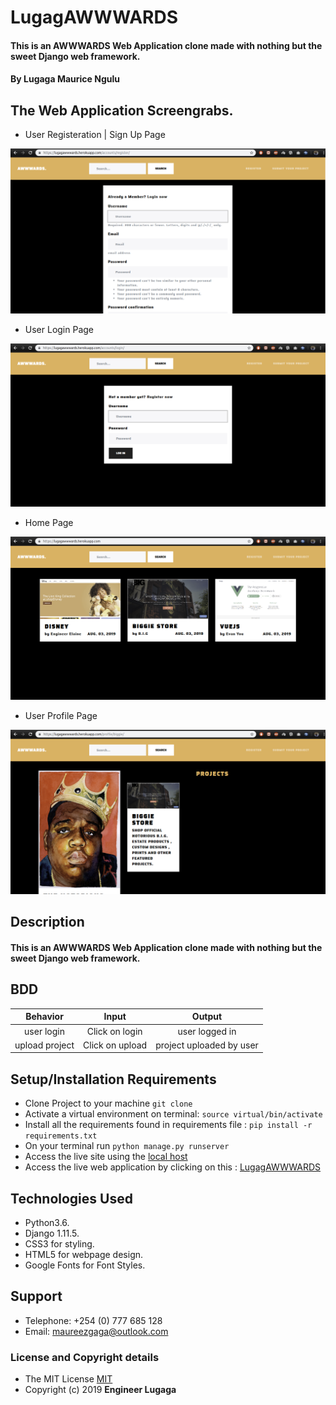# LugagAWWWARDS

#### This is an AWWWARDS Web Application clone made with nothing but the sweet Django web framework.

#### By **Lugaga Maurice Ngulu**

## The Web Application Screengrabs.

* User Registeration | Sign Up Page

![User Sign Up](media/lugagawwwards-web-app-screen-grabs/sign-up.png)

* User Login Page

![User Login](media/lugagawwwards-web-app-screen-grabs/login-page.png)

* Home Page

![Home Page](media/lugagawwwards-web-app-screen-grabs/home-page.png)

* User Profile Page

![User Profile](media/lugagawwwards-web-app-screen-grabs/profile-page.png)

## Description

#### This is an AWWWARDS Web Application clone made with nothing but the sweet Django web framework.

## BDD

| Behavior | Input  | Output |
| :-------------: | :-------------: | :-------------: |
| user login | Click on login | user logged in |
| upload project | Click on upload  | project uploaded by user |


## Setup/Installation Requirements

* Clone Project to your machine `git clone `
* Activate a virtual environment on terminal: `source virtual/bin/activate`
* Install all the requirements found in requirements file : `pip install -r requirements.txt`
* On your terminal run `python manage.py runserver`
* Access the live site using the [local host]()
* Access the live web application by clicking on this : [LugagAWWWARDS](https://lugagawwwards.herokuapp.com/)

## Technologies Used

* Python3.6.
* Django 1.11.5.
* CSS3 for styling.
* HTML5 for webpage design.
* Google Fonts for Font Styles.

## Support

* Telephone: +254 (0) 777 685 128
* Email: maureezgaga@outlook.com

### License and Copyright details

* The MIT License [MIT](LICENSE)
* Copyright (c) 2019 **Engineer Lugaga**




